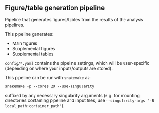 ## Figure/table generation pipeline

Pipeline that generates figures/tables from the results of the analysis pipelines. 

This pipeline generates:

* Main figures
* Supplemental figures
* Supplemental tables

`config/*.yaml` contains the pipeline settings, which will be user-specific (depending on where your inputs/outputs are stored). 

This pipeline can be run with `snakemake` as:

```
snakemake -p --cores 20 --use-singularity
```

suffixed by any necessary singularity arguments (e.g. for mounting directories containing pipeline and input files, use `--singularity-args "-B local_path:container_path"`). 